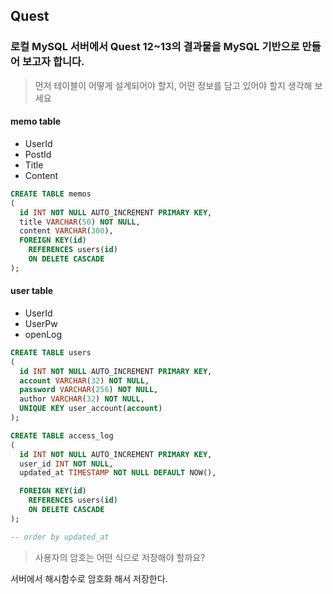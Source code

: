 ## Quest

### 로컬 MySQL 서버에서 Quest 12~13의 결과물을 MySQL 기반으로 만들어 보고자 합니다.

> 먼저 테이블이 어떻게 설계되어야 할지, 어떤 정보를 담고 있어야 할지 생각해 보세요

#### memo table

-   UserId
-   PostId
-   Title
-   Content

```sql
CREATE TABLE memos
(
  id INT NOT NULL AUTO_INCREMENT PRIMARY KEY,
  title VARCHAR(50) NOT NULL,
  content VARCHAR(300),
  FOREIGN KEY(id)
    REFERENCES users(id)
    ON DELETE CASCADE
);
```

#### user table

-   UserId
-   UserPw
-   openLog

```sql
CREATE TABLE users
(
  id INT NOT NULL AUTO_INCREMENT PRIMARY KEY,
  account VARCHAR(32) NOT NULL,
  password VARCHAR(256) NOT NULL,
  author VARCHAR(32) NOT NULL,
  UNIQUE KEY user_account(account)
);
```

```sql
CREATE TABLE access_log
(
  id INT NOT NULL AUTO_INCREMENT PRIMARY KEY,
  user_id INT NOT NULL,
  updated_at TIMESTAMP NOT NULL DEFAULT NOW(),

  FOREIGN KEY(id)
    REFERENCES users(id)
    ON DELETE CASCADE
);

-- order by updated_at
```

> 사용자의 암호는 어떤 식으로 저장해야 할까요?

서버에서 해시함수로 암호화 해서 저장한다.
